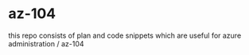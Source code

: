 # az-104

this repo consists of plan and code snippets which are useful for azure administration / az-104
